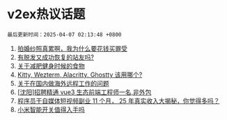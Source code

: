 # v2ex热议话题

`最后更新时间：2025-04-07 02:13:48 +0800`

1. [拍婚纱照真累啊，我为什么要花钱买罪受](https://www.v2ex.com/t/1123495)
1. [有脱发又成功恢复的站友吗?](https://www.v2ex.com/t/1123496)
1. [关于减肥健身时候的食物](https://www.v2ex.com/t/1123514)
1. [Kitty, Wezterm, Alacritty, Ghostty 该用哪个?](https://www.v2ex.com/t/1123532)
1. [关于在国内做海外远程工作的问题](https://www.v2ex.com/t/1123484)
1. [[沈阳]招聘精通 vue3 生态前端工程师一名,非外包](https://www.v2ex.com/t/1123512)
1. [程序员干自媒体短视频副业 11 个月， 25 年真实收入大揭秘，你觉得多吗？](https://www.v2ex.com/t/1123520)
1. [小米智能开关值得入手吗](https://www.v2ex.com/t/1123535)

